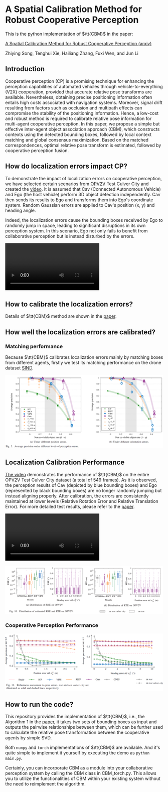 # A Spatial Calibration Method for Robust Cooperative Perception
This is the python implementation of $\tt{CBM}$ in the paper:

[A Spatial Calibration Method for Robust Cooperative Perception (arxiv)](https://arxiv.org/abs/2304.12033)

Zhiying Song, Tenghui Xie, Hailiang Zhang, Fuxi Wen, and Jun Li



## Introduction

Cooperative perception (CP) is a promising technique for enhancing the perception capabilities of automated vehicles through vehicle-to-everything (V2X) cooperation, provided that accurate relative pose transforms are available. Nevertheless, obtaining precise positioning information often entails high costs associated with navigation systems. Moreover, signal drift resulting from factors such as occlusion and multipath effects can compromise the stability of the positioning information. Hence, a low-cost and robust method is required to calibrate relative pose information for multi-agent cooperative perception. In this paper, we propose a simple but effective inter-agent object association approach (CBM), which constructs contexts using the detected bounding boxes, followed by local context matching and global consensus maximization. Based on the matched correspondences, optimal relative pose transform is estimated, followed by cooperative perception fusion. 



## How do localization errors impact CP?

To demonstrate the impact of localization errors on cooperative perception, we have selected certain scenarios from [OPV2V](https://arxiv.org/pdf/2109.07644.pdf) Test Culver City and created the [video](figure/without_CBM.mp4). It is assumed that Cav (Connected Autonomous Vehicle) and Ego (the host vehicle) perform 3D object detection independently. Cav then sends its results to Ego and transforms them into Ego's coordinate system. Random Gaussian errors are applied to Cav's position (x, y) and heading angle.

Indeed, the localization errors cause the bounding boxes received by Ego to randomly jump in space, leading to significant disruptions in its own perception system. In this scenario, Ego not only fails to benefit from collaborative perception but is instead disturbed by the errors.

<video src="figure/without_CBM.mp4"></video>



## How to calibrate the localization errors?

Details of  $\tt{CBM}$ method are shown in the [paper](https://arxiv.org/abs/2304.12033).



## How well the localization errors are calibrated?

### Matching performance

Because $\tt{CBM}$ calibrates localization errors mainly by matching boxes from different agents, firstly we test its matching performance on the drone dataset [SIND](https://arxiv.org/ftp/arxiv/papers/2209/2209.02297.pdf).

![performance_on_SIND](figure/performance_on_SIND.png)



## Localization Calibration Performance

[The video](figure/with_CBM.mp4) demonstrates the performance of $\tt{CBM}$ on the entire OPV2V Test Culver City dataset (a total of 549 frames). As it is observed, the perception results of Cav (depicted by blue bounding boxes) and Ego (represented by black bounding boxes) are no longer randomly jumping but instead aligning properly. After calibration, the errors are consistently maintained at lower levels (Relative Rotation Error and Relative Translation Error). For more detailed test results, please refer to the [paper](https://arxiv.org/abs/2304.12033).

<video src="figure/with_CBM.mp4"></video>



![loc_calib_opv2v](figure/loc_calib_opv2v.png)



### Cooperative Perception Performance

![ap_on_opv2v](figure/ap_on_opv2v.png)



## How to run the code?

This repository provides the implementation of $\tt{CBM}$, i.e., the Algorithm 1 in the [paper](https://arxiv.org/abs/2304.12033), it takes two sets of bounding boxes as input and outputs the pairwise relationships between them, which can be further used to calculate the relative pose transformation between the cooperative agents by simple SVD.

Both ```numpy``` and ```torch```  implementations of $\tt{CBM}$  are available. And it's quite simple to implement it yourself by executing the demo as ```python main.py```.

Certainly, you can incorporate CBM as a module into your collaborative perception system by calling the CBM class in CBM_torch.py. This allows you to utilize the functionalities of CBM within your existing system without the need to reimplement the algorithm. 



























